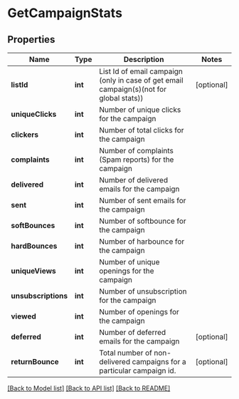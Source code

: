# GetCampaignStats

## Properties
Name | Type | Description | Notes
------------ | ------------- | ------------- | -------------
**listId** | **int** | List Id of email campaign (only in case of get email campaign(s)(not for global stats)) | [optional] 
**uniqueClicks** | **int** | Number of unique clicks for the campaign | 
**clickers** | **int** | Number of total clicks for the campaign | 
**complaints** | **int** | Number of complaints (Spam reports) for the campaign | 
**delivered** | **int** | Number of delivered emails for the campaign | 
**sent** | **int** | Number of sent emails for the campaign | 
**softBounces** | **int** | Number of softbounce for the campaign | 
**hardBounces** | **int** | Number of harbounce for the campaign | 
**uniqueViews** | **int** | Number of unique openings for the campaign | 
**unsubscriptions** | **int** | Number of unsubscription for the campaign | 
**viewed** | **int** | Number of openings for the campaign | 
**deferred** | **int** | Number of deferred emails for the campaign | [optional] 
**returnBounce** | **int** | Total number of non-delivered campaigns for a particular campaign id. | [optional] 

[[Back to Model list]](../../README.md#documentation-for-models) [[Back to API list]](../../README.md#documentation-for-api-endpoints) [[Back to README]](../../README.md)


